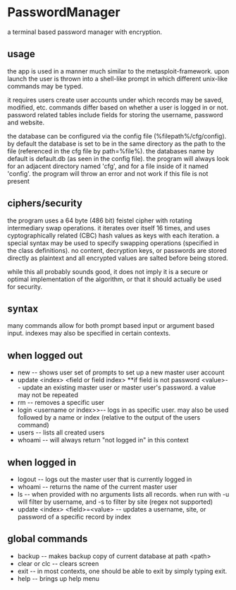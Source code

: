 # PasswordManager
a terminal based password manager with encryption.

## usage
the app is used in a manner much similar to the metasploit-framework. upon launch the user is thrown into a shell-like prompt in which different unix-like commands may be typed.

it requires users create user accounts under which records may be saved, modified, etc. commands differ based on whether a user is logged in or not. password related tables include fields for storing the username, password and website.  

the database can be configured via the config file (%filepath%/cfg/config). by default the database is set to be in the same directory as the path to the file (referenced in the cfg file by path=%file%). the databases name by default is default.db (as seen in the config file). the program will always look for an adjacent directory named 'cfg', and for a file inside of it named 'config'. the program will throw an error and not work if this file is not present

## ciphers/security
the program uses a 64 byte (486 bit) feistel cipher with rotating intermediary swap operations. it iterates over itself 16 times, and uses cyptographically related (CBC) hash values as keys with each iteration. a special syntax may be used to specify swapping operations (specified in the class definitions). no content, decryption keys, or passwords are stored directly as plaintext and all encrypted values are salted before being stored.

while this all probably sounds good, it does not imply it is a secure or optimal implementation of the algorithm, or that it should actually be used for security.

## syntax
many commands allow for both prompt based input or argument based input. indexes may also be specified in certain contexts.

## when logged out
<ul>
  <li>new -- shows user set of prompts to set up a new master user account</li>
  <li>update &lt;index&gt; &lt;field or field index&gt; **if field is not password &lt;value&gt;-- update an existing master user or master user's password. a value may not be repeated</li>
  <li>rm -- removes a specific user</li>
  <li>login &lt;username or index&gt;>-- logs in as specific user. may also be used followed by a name or index (relative to the output of the users command)</li>
  <li>users -- lists all created users</li>
  <li>whoami -- will always return "not logged in" in this context</li>
</ul>

## when logged in
<ul>
  <li>logout -- logs out the master user that is currently logged in </li>
  <li>whoami -- returns the name of the current master user</li>
  <li>ls -- when provided with no arguments lists all records. when run with -u <filter> will filter by username, and -s <filter> to filter by site (regex not supported)</li>
  <li>update &lt;index&gt; &lt;field&gt;=&lt;value&gt; -- updates a username, site, or password of a specific record by index </li>
</ul>
    
## global commands
<ul>
  <li>backup <path> -- makes backup copy of current database at path &lt;path&gt;</li>
  <li>clear or clc -- clears screen</li>
  <li>exit -- in most contexts, one should be able to exit by simply typing exit.</li>
  <li>help -- brings up help menu</li>
</ul>


